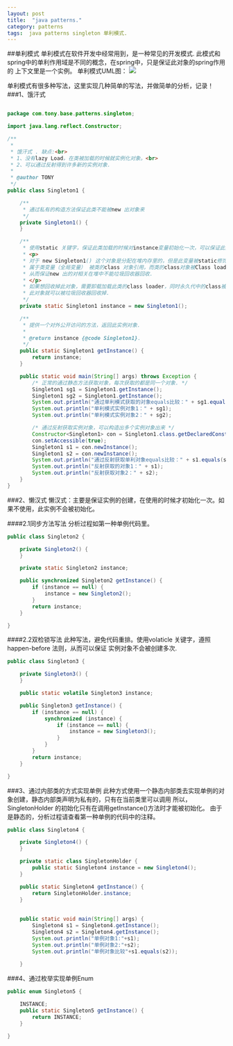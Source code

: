 ```yaml
---
layout: post
title:  "java patterns."
category: patterns
tags:  java patterns singleton 单利模式.
---
```


##单利模式
单利模式在软件开发中经常用到，是一种常见的开发模式.
此模式和spring中的单利作用域是不同的概念，在spring中，只是保证此对象的spring作用的
上下文里是一个实例。
单利模式UML图：
![](https://ywendy.github.io/img/java-patterns-singleton.png)

单利模式有很多种写法，这里实现几种简单的写法，并做简单的分析，记录！	
###1、饿汗式
```java

package com.tony.base.patterns.singleton;

import java.lang.reflect.Constructor;

/**
 * 
 * 饿汗式 . 缺点:<br>
 * 1、没有lazy Load，在类被加载的时候就实例化对象。<br>
 * 2、可以通过反射得到许多新的实例对象.
 * 
 * @author TONY
 */
public class Singleton1 {

	/**
	 * 通过私有的构造方法保证此类不能被new 出对象来
	 */
	private Singleton1() {
	}

	/**
	 * 使用static 关键字，保证此类加载的时候对instance变量初始化一次，可以保证此变量只有一个.
	 * <p>
	 * 对于 new Singleton1() 这个对象是分配在堆内存里的，但是此变量被static修饰，<br>
	 * 属于类变量（全局变量） 被类的class 对象引用，而类的class对象被Class loader引用，<br>
	 * 从而保证new 出的对相关在堆中不能垃圾回收器回收.
	 * </p>
	 * 如果想回收掉此对象，需要卸载加载此类的class loader，同时永久代中的class被回收掉 ，<br>
	 * 此对象就可以被垃圾回收器回收掉.
	 */
	private static Singleton1 instance = new Singleton1();

	/**
	 * 提供一个对外公开访问的方法，返回此实例对象.
	 * 
	 * @return instance {@code Singleton1}.
	 */
	public static Singleton1 getInstance() {
		return instance;
	}

	public static void main(String[] args) throws Exception {
		/* 正常的通过静态方法获取对象，每次获取的都是同一个对象. */
		Singleton1 sg1 = Singleton1.getInstance();
		Singleton1 sg2 = Singleton1.getInstance();
		System.out.println("通过单利模式获取的对象equals比较：" + sg1.equals(sg2));
		System.out.println("单利模式实例对象1：" + sg1);
		System.out.println("单利模式实例对象2：" + sg2);

		/* 通过反射获取实例对象，可以构造出多个实例对象出来 */
		Constructor<Singleton1> con = Singleton1.class.getDeclaredConstructor();
		con.setAccessible(true);
		Singleton1 s1 = con.newInstance();
		Singleton1 s2 = con.newInstance();
		System.out.println("通过反射获取单利对象equals比较：" + s1.equals(s2));
		System.out.println("反射获取的对象1：" + s1);
		System.out.println("反射获取对象2：" + s2);
	}
}

```
###2、懒汉式
懒汉式：主要是保证实例的创建，在使用的时候才初始化一次。如果不使用，此实例不会被初始化。

####2.1同步方法写法
分析过程如第一种单例代码里。
```java
public class Singleton2 {

	private Singleton2() {
	}

	private static Singleton2 instance;

	public synchronized Singleton2 getInstance() {
		if (instance == null) {
			instance = new Singleton2();
		}
		return instance;
	}

}

```
####2.2双检锁写法
此种写法，避免代码重排。使用volaticle 关键字，遵照happen-before 法则，从而可以保证
实例对象不会被创建多次.

```java
public class Singleton3 {

	private Singleton3() {
	}

	public static volatile Singleton3 instance;

	public Singleton3 getInstance() {
		if (instance == null) {
			synchronized (instance) {
				if (instance == null) {
					instance = new Singleton3();
				}
			}
		}
		return instance;
	}

}

```

###3、通过内部类的方式实现单例
此种方式使用一个静态内部类去实现单例的对象创建，静态内部类声明为私有的，只有在当前类里可以调用
所以，SingletonHolder 的初始化只有在调用getInstance()方法时才能被初始化。
由于是静态的，分析过程请查看第一种单例的代码中的注释。
```java
public class Singleton4 {

	private Singleton4() {
	}

	private static class SingletonHolder {
		public static Singleton4 instance = new Singleton4();
	}

	public static Singleton4 getInstance() {
		return SingletonHolder.instance;
	}
	
	
	public static void main(String[] args) {
		Singleton4 s1 = Singleton4.getInstance();
		Singleton4 s2 = Singleton4.getInstance();
		System.out.println("单例对象1:"+s1);
		System.out.println("单例对象2:"+s2);
		System.out.println("单例对象比较"+s1.equals(s2));
		
	}

```
###4、通过枚举实现单例Enum

```java
public enum Singleton5 {

	INSTANCE;
	public static Singleton5 getInstance() {
		return INSTANCE;
	}

}

```











